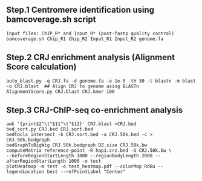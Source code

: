 ## Step.1 Centromere identification using bamcoverage.sh script
```
Input files: ChIP_R* and Input_R* (post-fastp quality control)
bamcoverage.sh Chip_R1 Chip_R2 Input_R1 Input_R2 genome.fa 
```

## Step.2 CRJ enrichment analysis (Alignment Score calculation)
```
auto_blast.py -q CRJ.fa -d genome.fa -e 1e-5 -th 30 -t blastn -m blast -o CRJ.blast  ## Align CRJ to genome using BLASTn
AlignmentScore.py CRJ.blast CRJ.kmer 100
```

## Step.3 CRJ-ChIP-seq co-enrichment analysis
```
awk '{print$2"\t"$11"\t"$12}' CRJ.blast >CRJ.bed
bed_sort.py CRJ.bed CRJ.sort.bed
bedtools intersect -b CRJ.sort.bed -a CRJ.50k.bed -c > CRJ.50k.bedgraph
bedGraphToBigWig CRJ.50k.bedgraph DZ.size CRJ.50k.bw
computeMatrix reference-point -R hap1.crz.bed -S CRJ.50k.bw \
--beforeRegionStartLength 1000 --regionBodyLength 2000 --afterRegionStartLength 1000 -o test 
plotHeatmap -m test -o test_heatmap.pdf --colorMap RdBu --legendLocation best --refPointLabel "Center"
```
